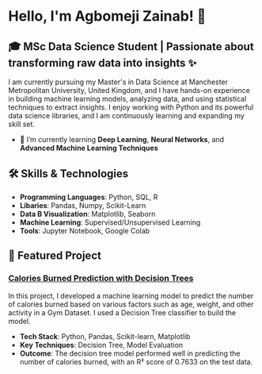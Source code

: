 # Hello, I'm Agbomeji Zainab! 👋

## 🎓 MSc Data Science Student | Passionate about transforming raw data into insights ✨

I am currently pursuing my Master's in Data Science at Manchester Metropolitan University, United Kingdom, and I have hands-on experience in building machine learning models, analyzing data, and using statistical techniques to extract insights. I enjoy working with Python and its powerful data science libraries, and I am continuously learning and expanding my skill set.

- 🌱 I’m currently learning **Deep Learning**, **Neural Networks**, and **Advanced Machine Learning Techniques**

## 🛠️ Skills & Technologies
- **Programming Languages**: Python, SQL, R
- **Libaries**: Pandas, Numpy, Scikit-Learn
- **Data B Visualization**: Matplotlib, Seaborn
- **Machine Learning**: Supervised/Unsupervised Learning
- **Tools**: Jupyter Notebook, Google Colab


## 🌟 Featured Project

### [Calories Burned Prediction with Decision Trees](https://github.com/Agbomeji-Zainab/GMET-Project)
In this project, I developed a machine learning model to predict the number of calories burned based on various factors such as age, weight, and other activity in a Gym Dataset. I used a Decision Tree classifier to build the model.
- **Tech Stack**: Python, Pandas, Scikit-learn, Matplotlib
- **Key Techniques**: Decision Tree, Model Evaluation
- **Outcome**: The decision tree model performed well in predicting the number of calories burned, with an R² score of 0.7633 on the test data.

